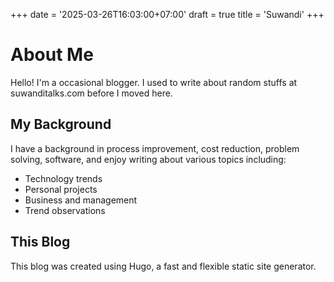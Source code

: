 +++
date = '2025-03-26T16:03:00+07:00'
draft = true
title = 'Suwandi'
+++

# About Me

Hello! I'm a occasional blogger. I used to write about random stuffs at suwanditalks.com before I moved here.

## My Background

I have a background in process improvement, cost reduction, problem solving, software, and enjoy writing about various topics including:

- Technology trends
- Personal projects
- Business and management
- Trend observations

## This Blog

This blog was created using Hugo, a fast and flexible static site generator. 